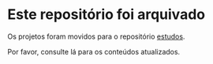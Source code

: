 # Este repositório foi arquivado

Os projetos foram movidos para o repositório [estudos](https://github.com/MickaelDutra/studies).

Por favor, consulte lá para os conteúdos atualizados.
